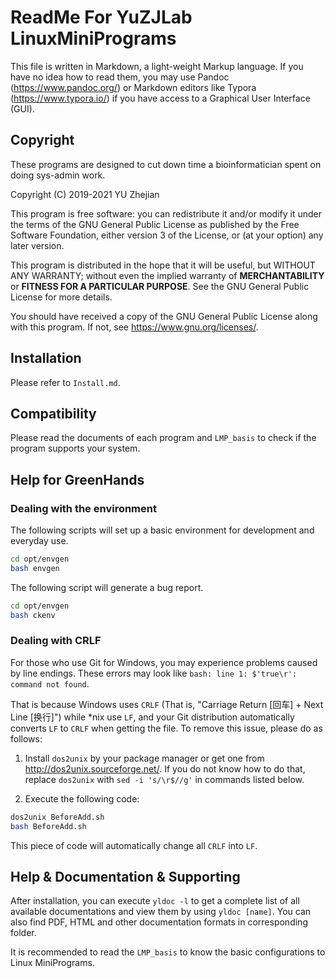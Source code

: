 # ReadMe For YuZJLab LinuxMiniPrograms

This file is written in Markdown, a light-weight Markup language. If you have no idea how to read them, you may use Pandoc (<https://www.pandoc.org/>) or Markdown editors like Typora (<https://www.typora.io/>) if you have access to a Graphical User Interface (GUI).

## Copyright

These programs are designed to cut down time a bioinformatician spent on doing sys-admin work.

Copyright (C) 2019-2021 YU Zhejian

This program is free software: you can redistribute it and/or modify it under the terms of the GNU General Public License as published by the Free Software Foundation, either version 3 of the License, or (at your option) any later version.

This program is distributed in the hope that it will be useful, but WITHOUT ANY WARRANTY; without even the implied warranty of **MERCHANTABILITY** or **FITNESS FOR A PARTICULAR PURPOSE**.  See the GNU General Public License for more details.

You should have received a copy of the GNU General Public License along with this program.  If not, see <https://www.gnu.org/licenses/>.

## Installation

Please refer to `Install.md`.

## Compatibility

Please read the documents of each program and `LMP_basis` to check if the program supports your system.

## Help for GreenHands

### Dealing with the environment

The following scripts will set up a basic environment for development and everyday use.

```bash
cd opt/envgen
bash envgen
```

The following script will generate a bug report.

```bash
cd opt/envgen
bash ckenv
```

### Dealing with CRLF

For those who use Git for Windows, you may experience problems caused by line endings. These errors may look like `bash: line 1: $'true\r': command not found`.

That is because Windows uses `CRLF` (That is, "Carriage Return [回车] + Next Line [换行]") while *nix use `LF`, and your Git distribution automatically converts `LF` to `CRLF` when getting the file. To remove this issue, please do as follows:

1. Install `dos2unix` by your package manager or get one from <http://dos2unix.sourceforge.net/>. If you do not know how to do that, replace `dos2unix` with `sed -i 's/\r$//g'` in commands listed below.

2. Execute the following code:

```bash
dos2unix BeforeAdd.sh
bash BeforeAdd.sh
```

This piece of code will automatically change all `CRLF` into `LF`.

## Help \& Documentation \& Supporting

After installation, you can execute `yldoc -l` to get a complete list of all available documentations and view them by using `yldoc [name]`. You can also find PDF, HTML and other documentation formats in corresponding folder.

It is recommended to read the `LMP_basis` to know the basic configurations to Linux MiniPrograms.
